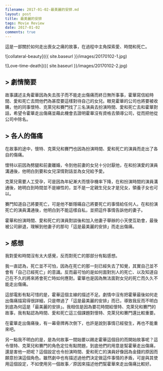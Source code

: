 ```yaml
---
filename: 2017-01-02-最美麗的安排.md
layout: post
title: 最美麗的安排
tags: Movie Review
date: 2017-01-02
comments: true
---
```


這是一部關於如何走出喪女之痛的故事，在過程中主角探索愛、時間和死亡。

![collateral-beauty]({{ site.baseurl }}/images/20170102-1.jpg)

![Love-time-death]({{ site.baseurl }}/images/20170102-2.jpg)

## > 劇情簡要

故事講述主角霍華因為失去孩子而不能走出傷痛而終日無所事事，霍華寫信給時間、愛和死亡去問他們為甚麼要這樣對待自己的女兒。眼見霍華的公司也將要被收購，他的同事懷特、克萊兒和賽門找了三名演員去扮演時間、愛和死亡去和霍華對話，希望令霍華走出傷痛並藉此機會去證明霍華沒有資格去領導公司，從而把他從公司中除名。

## > 各人的傷痛

在故事的途中，懷特、克萊兒和賽門也因為扮演時間、愛和死亡的演員而走出了各自的傷痛。

懷特以前因為劈腿和前妻離婚，令到他前妻的女兒十分討厭他，在和扮演愛的演員溝通後，他明白到要和女兒深情對話並為女兒給予愛。

克萊兒需要人工受孕，可是因為年紀漸大而懷孕機率下降，在和扮演時間的演員溝通後，她明白到時間並不是線性的，並不是一定親生兒女才是兒女，領養子女也可以。

賽門知道自己將要死亡，可是他不斷隱暪自己將要死亡的事情給任何人。在和扮演死亡的演員溝通後，他明白到不能這樣自私，並把這件事情告訴他的妻子。

霍華和扮演時間、愛和死亡的演員對談後和加入他妻子舉辦的小天使互助會，最後被公司辭退，理解到他妻子的那句「這是最美麗的安排」而走出傷痛。

## > 感想

我對愛和時間沒有太大感覺，反而對死亡的那部分有點感想。

我一直認為，死亡並不可怕，因為在死亡的那一刻已經失去了知覺，其實自己並不會有「自己已經死亡」的意識。反而最可怕的是如何面對別人的死亡、以及知道自己在不久的將來將會死亡時如何應對。霍華也是因為無法面對女兒的死亡而久久不能走出傷痛。

這部電影有點可惜的是，霍華這個主線的描述不足。劇情中沒有把霍華最後如何走出傷痛描寫得很詳細，只是帶過了「這是最美麗的安排」而已，導致我反而不明白到底為何這是「最美麗的安排」。我相信是因為要花時間給懷特、克萊兒和賽門的故事，我有點認為時間、愛和死亡這三個課題對懷特、克萊兒和賽門還比較重要。

在霍華走出傷痛後，有一幕骨牌再次倒下，也許是說到事情已經發生，再也不能重來吧。

另一點我不明白的是，是為何故事一間始要以踢走霍華這個目的而開始故事呢？這令懷特、克萊兒和賽門的角色定位有點問題，到底他們的用意是幫霍華走出傷痛，還是害他一把呢？這個設定也令扮演時間、愛和死亡的演員好像因為金錢的原因而願意扮演這個角色。雖然劇中也有描述過他們決定做這件事情的矛盾，可是與其使用這個設定，不如使用另一個故事／原因來描述他們幫霍華來走出傷痛比較好。